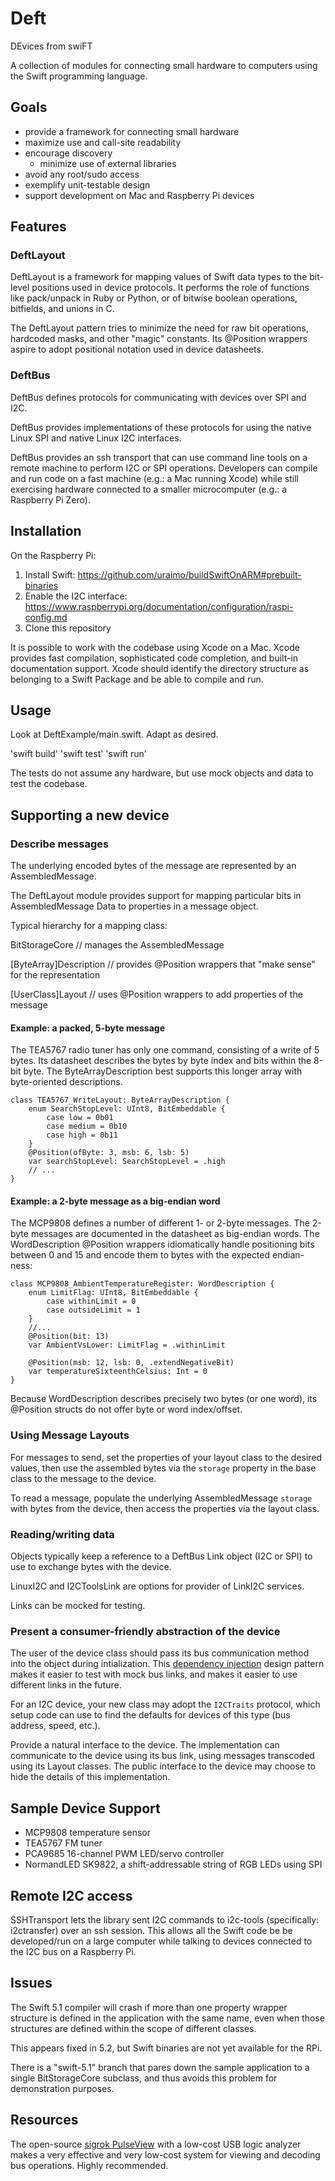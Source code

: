# Deft

DEvices from swiFT


A collection of modules for connecting small hardware to computers using the Swift programming language.


## Goals
- provide a framework for connecting small hardware
- maximize use and call-site readability
- encourage discovery
  - minimize use of external libraries
- avoid any root/sudo access
- exemplify unit-testable design
- support development on Mac and Raspberry Pi devices


## Features

### DeftLayout

DeftLayout is a framework for mapping values of Swift data types to the bit-level positions
used in device protocols. It performs the role of functions like pack/unpack in Ruby or Python, or of
bitwise boolean operations, bitfields, and unions in C.

The DeftLayout pattern tries to minimize the need for raw bit operations, hardcoded masks, and 
other "magic" constants. Its @Position wrappers aspire to adopt positional notation used in 
device datasheets.


### DeftBus

DeftBus defines protocols for communicating with devices over SPI and I2C.

DeftBus provides implementations of these protocols for using the native Linux SPI and native
Linux I2C interfaces.

DeftBus provides an ssh transport that can use command line tools on a remote machine
to perform I2C or SPI operations. Developers can compile and run code on a fast machine
(e.g.: a Mac running Xcode) while still exercising hardware connected to a smaller microcomputer
(e.g.: a Raspberry Pi Zero).


## Installation

On the Raspberry Pi:
1. Install Swift:
    https://github.com/uraimo/buildSwiftOnARM#prebuilt-binaries
1. Enable the I2C interface:
   https://www.raspberrypi.org/documentation/configuration/raspi-config.md
1. Clone this repository


It is possible to work with the codebase using Xcode on a Mac. Xcode provides fast compilation,
sophisticated code completion, and built-in documentation support. Xcode should identify the
directory structure as belonging to a Swift Package and be able to compile and run.


## Usage

Look at DeftExample/main.swift. Adapt as desired.

'swift build' 'swift test' 'swift run'

The tests do not assume any hardware, but use mock objects and data to test the codebase.


## Supporting a new device

### Describe messages

The underlying encoded bytes of the message are represented by an AssembledMessage.

The DeftLayout module provides support for mapping particular bits in AssembledMessage
Data to properties in a message object.


Typical hierarchy for a mapping class:

  BitStorageCore  // manages the AssembledMessage

  [ByteArray]Description // provides @Position wrappers that "make sense" for the representation

  [UserClass]Layout // uses @Position wrappers to add properties of the message


#### Example: a packed, 5-byte message

The TEA5767 radio tuner has only one command, consisting of a write of 5 bytes. Its datasheet
describes the bytes by byte index and bits within the 8-bit byte. The ByteArrayDescription best
supports this longer  array with byte-oriented descriptions.

    class TEA5767_WriteLayout: ByteArrayDescription {
        enum SearchStopLevel: UInt8, BitEmbeddable {
            case low = 0b01
            case medium = 0b10
            case high = 0b11
        }
        @Position(ofByte: 3, msb: 6, lsb: 5)
        var searchStopLevel: SearchStopLevel = .high
        // ...
    }

#### Example: a 2-byte message as a big-endian word

The MCP9808 defines a number of different 1- or 2-byte messages. The 2-byte messages are
documented in the datasheet as big-endian words. The WordDescription @Position wrappers 
idiomatically handle positioning bits between 0 and 15 and encode them to bytes with the
expected endian-ness:

    class MCP9808_AmbientTemperatureRegister: WordDescription {
        enum LimitFlag: UInt8, BitEmbeddable {
            case withinLimit = 0
            case outsideLimit = 1
        }
        //...
        @Position(bit: 13)
        var AmbientVsLower: LimitFlag = .withinLimit
    
        @Position(msb: 12, lsb: 0, .extendNegativeBit)
        var temperatureSixteenthCelsius: Int = 0
    }

Because WordDescription describes precisely two bytes (or one word), its @Position structs
do not offer byte or word index/offset.

### Using Message Layouts

For messages to send, set the properties of your layout class to the desired values, then use
the assembled bytes via the `storage` property in the base class to the message to the device.

To read a message, populate the underlying AssembledMessage `storage` with bytes from the
device, then access the properties via the layout class.

### Reading/writing data

Objects typically keep a reference to a DeftBus Link object (I2C or SPI) to use to exchange
bytes with the device.

LinuxI2C and I2CToolsLink are options for provider of LinkI2C services.

Links can be mocked for testing.

### Present a consumer-friendly abstraction of the device

The user of the device class should pass its bus communication method into the object
during intialization. This [dependency injection](https://en.wikipedia.org/wiki/Dependency_injection) 
design pattern makes it easier to test with mock bus links, and makes it easier to use different
links in the future.

For an I2C device, your new class may adopt the `I2CTraits`  protocol, which setup code can
use to find the defaults for devices of this type (bus address, speed, etc.).

Provide a natural interface to the device. The implementation can communicate to the device
using its bus link, using messages transcoded using its Layout classes. The public interface to 
the device may choose to hide the details of this implementation.


## Sample Device Support

- MCP9808 temperature sensor
- TEA5767 FM tuner
- PCA9685 16-channel PWM LED/servo controller
- NormandLED SK9822, a shift-addressable string of RGB LEDs using SPI


## Remote I2C access

SSHTransport lets the library sent I2C commands to i2c-tools (specifically: i2ctransfer) over an
ssh session. This allows all the Swift code be be developed/run on a large computer while
talking to devices connected to the I2C bus on a Raspberry Pi.


## Issues

The Swift 5.1 compiler will crash if more than one property wrapper structure is defined in the application
with the same name, even when those structures are defined within the scope of different classes.

This appears fixed in 5.2, but Swift binaries are not yet available for the RPi.

There is a "swift-5.1" branch that pares down the sample application to a single BitStorageCore
subclass, and thus avoids this problem for demonstration purposes.


## Resources

The open-source [sigrok PulseView](https://sigrok.org/wiki/PulseView) with a low-cost USB
logic analyzer makes a very effective and very low-cost system for viewing and decoding bus
operations. Highly recommended.

